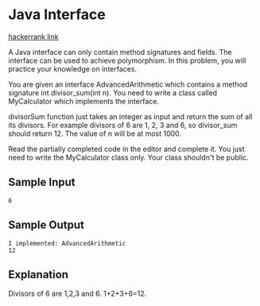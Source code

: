 # Java Interface

[hackerrank link](https://www.hackerrank.com/challenges/java-interface)

A Java interface can only contain method signatures and fields. The interface can be used to achieve polymorphism. In this problem, you will practice your knowledge on interfaces.

You are given an interface AdvancedArithmetic which contains a method signature int divisor_sum(int n). You need to write a class called MyCalculator which implements the interface.

divisorSum function just takes an integer as input and return the sum of all its divisors. For example divisors of 6 are 1, 2, 3 and 6, so divisor_sum should return 12. The value of n will be at most 1000.

Read the partially completed code in the editor and complete it. You just need to write the MyCalculator class only. Your class shouldn't be public.

## Sample Input
```
6
```
## Sample Output
```
I implemented: AdvancedArithmetic
12
```
## Explanation

Divisors of 6 are 1,2,3 and 6. 1+2+3+6=12.